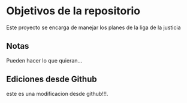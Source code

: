 # Objetivos de la repositorio

Este proyecto se encarga de manejar los planes de la liga de la justicia


## Notas
Pueden hacer lo que quieran...

## Ediciones desde Github

este es una modificacion desde github!!!.
